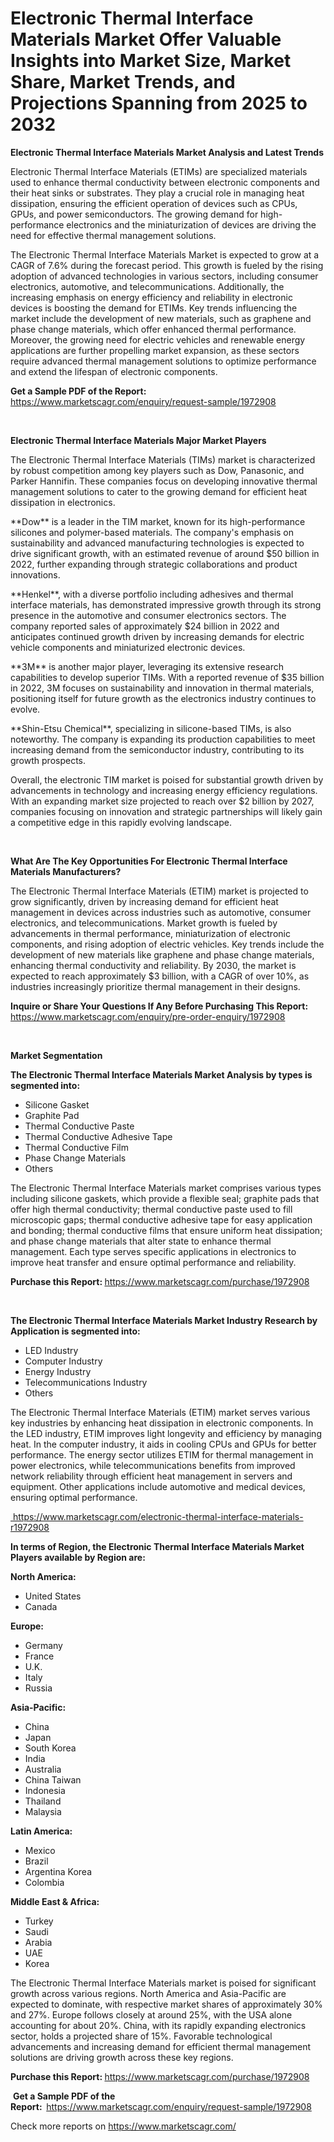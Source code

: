 <p><h1>Electronic Thermal Interface Materials Market Offer Valuable Insights into Market Size, Market Share, Market Trends, and Projections Spanning from 2025 to 2032</h1></p><p><strong>Electronic Thermal Interface Materials Market Analysis and Latest Trends</strong></p>
<p><p>Electronic Thermal Interface Materials (ETIMs) are specialized materials used to enhance thermal conductivity between electronic components and their heat sinks or substrates. They play a crucial role in managing heat dissipation, ensuring the efficient operation of devices such as CPUs, GPUs, and power semiconductors. The growing demand for high-performance electronics and the miniaturization of devices are driving the need for effective thermal management solutions.</p><p>The Electronic Thermal Interface Materials Market is expected to grow at a CAGR of 7.6% during the forecast period. This growth is fueled by the rising adoption of advanced technologies in various sectors, including consumer electronics, automotive, and telecommunications. Additionally, the increasing emphasis on energy efficiency and reliability in electronic devices is boosting the demand for ETIMs. Key trends influencing the market include the development of new materials, such as graphene and phase change materials, which offer enhanced thermal performance. Moreover, the growing need for electric vehicles and renewable energy applications are further propelling market expansion, as these sectors require advanced thermal management solutions to optimize performance and extend the lifespan of electronic components.</p></p>
<p><strong>Get a Sample PDF of the Report:&nbsp;</strong> <a href="https://www.marketscagr.com/enquiry/request-sample/1972908?utm_campaign=3506&utm_medium=2&utm_source=Github&utm_content=ia&utm_term=03042025&utm_id=electronic-thermal-interface-materials">https://www.marketscagr.com/enquiry/request-sample/1972908</a></p>
<p>&nbsp;</p>
<p><strong>Electronic Thermal Interface Materials Major Market Players</strong></p>
<p><p>The Electronic Thermal Interface Materials (TIMs) market is characterized by robust competition among key players such as Dow, Panasonic, and Parker Hannifin. These companies focus on developing innovative thermal management solutions to cater to the growing demand for efficient heat dissipation in electronics.</p><p>**Dow** is a leader in the TIM market, known for its high-performance silicones and polymer-based materials. The company's emphasis on sustainability and advanced manufacturing technologies is expected to drive significant growth, with an estimated revenue of around $50 billion in 2022, further expanding through strategic collaborations and product innovations.</p><p>**Henkel**, with a diverse portfolio including adhesives and thermal interface materials, has demonstrated impressive growth through its strong presence in the automotive and consumer electronics sectors. The company reported sales of approximately $24 billion in 2022 and anticipates continued growth driven by increasing demands for electric vehicle components and miniaturized electronic devices.</p><p>**3M** is another major player, leveraging its extensive research capabilities to develop superior TIMs. With a reported revenue of $35 billion in 2022, 3M focuses on sustainability and innovation in thermal materials, positioning itself for future growth as the electronics industry continues to evolve.</p><p>**Shin-Etsu Chemical**, specializing in silicone-based TIMs, is also noteworthy. The company is expanding its production capabilities to meet increasing demand from the semiconductor industry, contributing to its growth prospects.</p><p>Overall, the electronic TIM market is poised for substantial growth driven by advancements in technology and increasing energy efficiency regulations. With an expanding market size projected to reach over $2 billion by 2027, companies focusing on innovation and strategic partnerships will likely gain a competitive edge in this rapidly evolving landscape.</p></p>
<p>&nbsp;</p>
<p><strong>What Are The Key Opportunities For Electronic Thermal Interface Materials Manufacturers?</strong></p>
<p><p>The Electronic Thermal Interface Materials (ETIM) market is projected to grow significantly, driven by increasing demand for efficient heat management in devices across industries such as automotive, consumer electronics, and telecommunications. Market growth is fueled by advancements in thermal performance, miniaturization of electronic components, and rising adoption of electric vehicles. Key trends include the development of new materials like graphene and phase change materials, enhancing thermal conductivity and reliability. By 2030, the market is expected to reach approximately $3 billion, with a CAGR of over 10%, as industries increasingly prioritize thermal management in their designs.</p></p>
<p><strong>Inquire or Share Your Questions If Any Before Purchasing This Report:</strong> <a href="https://www.marketscagr.com/enquiry/pre-order-enquiry/1972908?utm_campaign=3506&utm_medium=2&utm_source=Github&utm_content=ia&utm_term=03042025&utm_id=electronic-thermal-interface-materials">https://www.marketscagr.com/enquiry/pre-order-enquiry/1972908</a></p>
<p>&nbsp;</p>
<p><strong>Market Segmentation</strong></p>
<p><strong>The Electronic Thermal Interface Materials Market Analysis by types is segmented into:</strong></p>
<p><ul><li>Silicone Gasket</li><li>Graphite Pad</li><li>Thermal Conductive Paste</li><li>Thermal Conductive Adhesive Tape</li><li>Thermal Conductive Film</li><li>Phase Change Materials</li><li>Others</li></ul></p>
<p><p>The Electronic Thermal Interface Materials market comprises various types including silicone gaskets, which provide a flexible seal; graphite pads that offer high thermal conductivity; thermal conductive paste used to fill microscopic gaps; thermal conductive adhesive tape for easy application and bonding; thermal conductive films that ensure uniform heat dissipation; and phase change materials that alter state to enhance thermal management. Each type serves specific applications in electronics to improve heat transfer and ensure optimal performance and reliability.</p></p>
<p><strong>Purchase this Report:&nbsp;</strong><a href="https://www.marketscagr.com/purchase/1972908?utm_campaign=3506&utm_medium=2&utm_source=Github&utm_content=ia&utm_term=03042025&utm_id=electronic-thermal-interface-materials">https://www.marketscagr.com/purchase/1972908</a></p>
<p>&nbsp;</p>
<p><strong>The Electronic Thermal Interface Materials Market Industry Research by Application is segmented into:</strong></p>
<p><ul><li>LED Industry</li><li>Computer Industry</li><li>Energy Industry</li><li>Telecommunications Industry</li><li>Others</li></ul></p>
<p><p>The Electronic Thermal Interface Materials (ETIM) market serves various key industries by enhancing heat dissipation in electronic components. In the LED industry, ETIM improves light longevity and efficiency by managing heat. In the computer industry, it aids in cooling CPUs and GPUs for better performance. The energy sector utilizes ETIM for thermal management in power electronics, while telecommunications benefits from improved network reliability through efficient heat management in servers and equipment. Other applications include automotive and medical devices, ensuring optimal performance.</p></p>
<p><a href="https://www.marketscagr.com/electronic-thermal-interface-materials-r1972908?utm_campaign=3506&utm_medium=2&utm_source=Github&utm_content=ia&utm_term=03042025&utm_id=electronic-thermal-interface-materials">&nbsp;https://www.marketscagr.com/electronic-thermal-interface-materials-r1972908</a></p>
<p><strong>In terms of Region, the Electronic Thermal Interface Materials Market Players available by Region are:</strong></p>
<p>
    <p> <strong> North America: </strong>
        <ul>
            <li>United States</li>
            <li>Canada</li>
        </ul>
        </p> 
    <p> <strong> Europe: </strong>
        <ul>
            <li>Germany</li>
            <li>France</li>
            <li>U.K.</li>
            <li>Italy</li>
            <li>Russia</li>
        </ul>
        </p> 
    <p> <strong> Asia-Pacific: </strong>
        <ul>
            <li>China</li>
            <li>Japan</li>
            <li>South Korea</li>
            <li>India</li>
            <li>Australia</li>
            <li>China Taiwan</li>
            <li>Indonesia</li>
            <li>Thailand</li>
            <li>Malaysia</li>
        </ul>
        </p> 
    <p> <strong> Latin America: </strong>
        <ul>
            <li>Mexico</li>
            <li>Brazil</li>
            <li>Argentina Korea</li>
            <li>Colombia</li>
        </ul>
        </p> 
    <p> <strong> Middle East & Africa: </strong>
        <ul>
            <li>Turkey</li>
            <li>Saudi</li>
            <li>Arabia</li>
            <li>UAE</li>
            <li>Korea</li>
        </ul>
    </p>
    </p>
<p><p>The Electronic Thermal Interface Materials market is poised for significant growth across various regions. North America and Asia-Pacific are expected to dominate, with respective market shares of approximately 30% and 27%. Europe follows closely at around 25%, with the USA alone accounting for about 20%. China, with its rapidly expanding electronics sector, holds a projected share of 15%. Favorable technological advancements and increasing demand for efficient thermal management solutions are driving growth across these key regions.</p></p>
<p><strong>Purchase this Report: </strong><a href="https://www.marketscagr.com/purchase/1972908?utm_campaign=3506&utm_medium=2&utm_source=Github&utm_content=ia&utm_term=03042025&utm_id=electronic-thermal-interface-materials">https://www.marketscagr.com/purchase/1972908</a></p>
<p>&nbsp;<strong>Get a Sample PDF of the Report:&nbsp;&nbsp;</strong><a href="https://www.marketscagr.com/enquiry/request-sample/1972908?utm_campaign=3506&utm_medium=2&utm_source=Github&utm_content=ia&utm_term=03042025&utm_id=electronic-thermal-interface-materials">https://www.marketscagr.com/enquiry/request-sample/1972908</a></p>
<p><strong></strong></p>
<p>Check more reports on <a href="https://www.marketscagr.com/?utm_campaign=3506&utm_medium=2&utm_source=Github&utm_content=ia&utm_term=03042025&utm_id=electronic-thermal-interface-materials">https://www.marketscagr.com/</a></p>